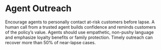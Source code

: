 # Agent Outreach

Encourage agents to personally contact at-risk customers before lapse. 
A human call from a trusted agent builds confidence and reminds customers of the policy’s value. 
Agents should use empathetic, non-pushy language and emphasize loyalty benefits or family protection. 
Timely outreach can recover more than 50% of near-lapse cases.
